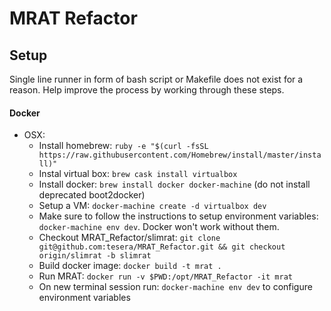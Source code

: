 # MRAT Refactor

## Setup 
Single line runner in form of bash script or Makefile does not exist for a reason. Help improve the process by working through these steps. 

#### Docker

* OSX:
	- Install homebrew: `ruby -e "$(curl -fsSL https://raw.githubusercontent.com/Homebrew/install/master/install)"`
	- Instal virtual box: `brew cask install virtualbox`
	- Install docker: `brew install docker docker-machine` (do not install deprecated boot2docker)	
	- Setup a VM: `docker-machine create -d virtualbox dev`
	- Make sure to follow the instructions to setup environment variables: `docker-machine env dev`. Docker won't work without them.
	- Checkout MRAT_Refactor/slimrat: `git clone git@github.com:tesera/MRAT_Refactor.git && git checkout origin/slimrat -b slimrat`
	- Build docker image: `docker build -t mrat .`
	- Run MRAT: `docker run -v $PWD:/opt/MRAT_Refactor -it mrat`
	- On new terminal session run: `docker-machine env dev` to configure environment variables
